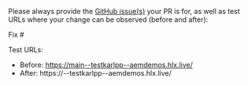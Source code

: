 Please always provide the [GitHub issue(s)](../issues) your PR is for, as well as test URLs where your change can be observed (before and after):

Fix #<gh-issue-id>

Test URLs:
- Before: https://main--testkarlpp--aemdemos.hlx.live/
- After: https://<branch>--testkarlpp--aemdemos.hlx.live/

